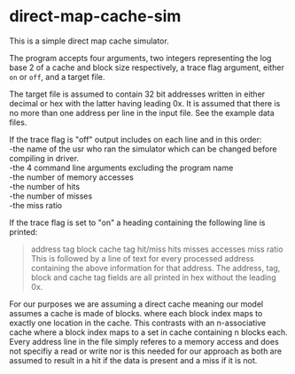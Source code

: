 # direct-map-cache-sim
This is a simple direct map cache simulator.

The program accepts four arguments, two integers representing the log base 2 of a cache and block size respectively, a trace flag argument, either `on` or `off`, and a target file.

The  target file is assumed to contain 32 bit addresses written in either decimal or hex with the latter having leading 0x. It is assumed that there is no more than one address per line in the input file. See the example data files.

If the trace flag is "off" output includes on each line and in this order:  
-the name of the usr who ran the simulator which can be changed before compiling in driver.  
-the 4 command line arguments excluding the program name  
-the number of memory accesses  
-the number of hits  
-the number of misses  
-the miss ratio  

If the trace flag is set to "on" a heading containing the following line is printed:
>  address      tag    block cache tag hit/miss hits misses accesses  miss ratio
This is followed by a line of text for every processed address containing the above information for that address. The address, tag, block and cache tag fields are all printed in hex without the leading 0x.

For our purposes we are assuming a direct cache meaning our model assumes a cache is made of blocks. where each block index maps to exactly one location in the cache. This contrasts with an n-associative cache where a block index maps to a set in cache containing n blocks each. Every address line in the file simply referes to a memory access and does not specifiy a read or write nor is this needed for our approach as both are assumed to result in a hit if the data is present and a miss if it is not.


